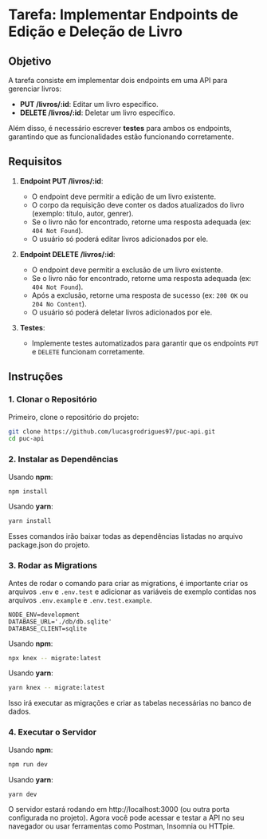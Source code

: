 # Tarefa: Implementar Endpoints de Edição e Deleção de Livro

## Objetivo

A tarefa consiste em implementar dois endpoints em uma API para gerenciar livros:

- **PUT /livros/:id**: Editar um livro específico.
- **DELETE /livros/:id**: Deletar um livro específico.

Além disso, é necessário escrever **testes** para ambos os endpoints, garantindo que as funcionalidades estão funcionando corretamente.

## Requisitos

1. **Endpoint PUT /livros/:id**: 
    - O endpoint deve permitir a edição de um livro existente.
    - O corpo da requisição deve conter os dados atualizados do livro (exemplo: título, autor, genrer).
    - Se o livro não for encontrado, retorne uma resposta adequada (ex: `404 Not Found`).
    - O usuário só poderá editar livros adicionados por ele.

2. **Endpoint DELETE /livros/:id**:
    - O endpoint deve permitir a exclusão de um livro existente.
    - Se o livro não for encontrado, retorne uma resposta adequada (ex: `404 Not Found`).
    - Após a exclusão, retorne uma resposta de sucesso (ex: `200 OK` ou `204 No Content`).
    - O usuário só poderá deletar livros adicionados por ele.

3. **Testes**:
    - Implemente testes automatizados para garantir que os endpoints `PUT` e `DELETE` funcionam corretamente.

## Instruções

### 1. Clonar o Repositório

Primeiro, clone o repositório do projeto:

```bash
git clone https://github.com/lucasgrodrigues97/puc-api.git
cd puc-api
```
### 2. Instalar as Dependências

Usando **npm**:

```bash
npm install
```
Usando **yarn**:

```bash
yarn install
```
Esses comandos irão baixar todas as dependências listadas no arquivo package.json do projeto.

### 3. Rodar as Migrations

Antes de rodar o comando para criar as migrations, é importante criar os arquivos `.env` e `.env.test` e adicionar as variáveis de exemplo contidas nos arquivos `.env.example` e  `.env.test.example`.

```
NODE_ENV=development
DATABASE_URL='./db/db.sqlite'
DATABASE_CLIENT=sqlite
```

Usando **npm**:

```bash
npx knex -- migrate:latest
```
Usando **yarn**:

```bash
yarn knex -- migrate:latest
```
Isso irá executar as migrações e criar as tabelas necessárias no banco de dados.

### 4. Executar o Servidor

Usando **npm**:

```bash
npm run dev
```
Usando **yarn**:

```bash
yarn dev
```
O servidor estará rodando em http://localhost:3000 (ou outra porta configurada no projeto). Agora você pode acessar e testar a API no seu navegador ou usar ferramentas como Postman, Insomnia ou HTTpie.



